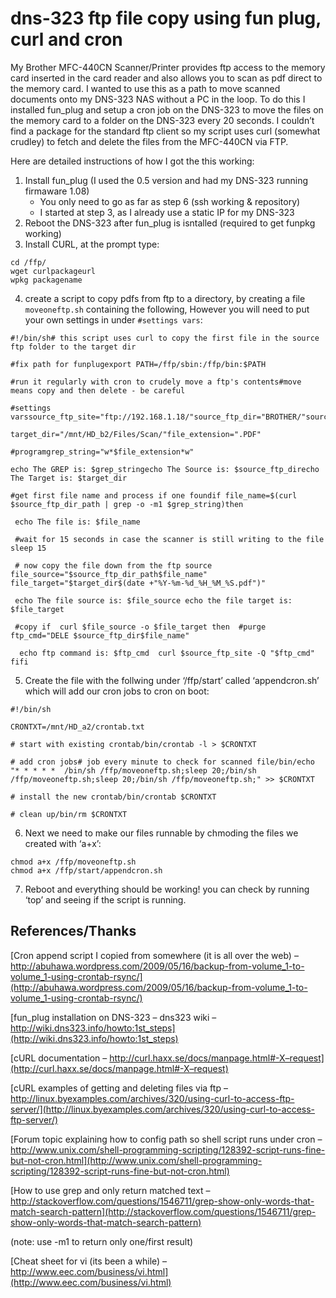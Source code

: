 # dns-323 ftp file copy using fun plug, curl and cron

My Brother MFC-440CN Scanner/Printer provides ftp access to the memory card inserted in the card reader and also allows you to scan as pdf direct to the memory card. I wanted to use this as a path to move scanned documents onto my DNS-323 NAS without a PC in the loop. To do this I installed fun_plug and setup a cron job on the DNS-323 to move the files on the memory card to a folder on the DNS-323 every 20 seconds. I couldn’t find a package for the standard ftp client so my script uses curl (somewhat crudley) to fetch and delete the files from the MFC-440CN via FTP.

Here are detailed instructions of how I got the this working:

1. Install fun_plug (I used the 0.5 version and had my DNS-323 running firmaware 1.08)
    - You only need to go as far as step 6 (ssh working & repository)
    - I started at step 3, as I already use a static IP for my DNS-323
3. Reboot the DNS-323 after fun_plug is isntalled (required to get funpkg working)
4. Install CURL, at the prompt type:
```
cd /ffp/
wget curlpackageurl
wpkg packagename
```

4. create a script to copy pdfs from ftp to a directory, by creating a file `moveoneftp.sh` containing the following, However you will need to put your own settings in under `#settings vars`:

```
#!/bin/sh# this script uses curl to copy the first file in the source ftp folder to the target dir

#fix path for funplugexport PATH=/ffp/sbin:/ffp/bin:$PATH

#run it regularly with cron to crudely move a ftp's contents#move means copy and then delete - be careful

#settings varssource_ftp_site="ftp://192.168.1.18/"source_ftp_dir="BROTHER/"source_ftp_dir_path="$source_ftp_site$source_ftp_dir"

target_dir="/mnt/HD_b2/Files/Scan/"file_extension=".PDF"

#programgrep_string="w*$file_extension*w"

echo The GREP is: $grep_stringecho The Source is: $source_ftp_direcho The Target is: $target_dir

#get first file name and process if one foundif file_name=$(curl $source_ftp_dir_path | grep -o -m1 $grep_string)then

 echo The file is: $file_name

 #wait for 15 seconds in case the scanner is still writing to the file sleep 15

 # now copy the file down from the ftp source file_source="$source_ftp_dir_path$file_name" file_target="$target_dir$(date +"%Y-%m-%d_%H_%M_%S.pdf")"

 echo The file source is: $file_source echo the file target is: $file_target

 #copy if  curl $file_source -o $file_target then  #purge  ftp_cmd="DELE $source_ftp_dir$file_name"

  echo ftp command is: $ftp_cmd  curl $source_ftp_site -Q "$ftp_cmd" fifi
```

5. Create the file with the follwing under ‘/ffp/start’ called ‘appendcron.sh’ which will add our cron jobs to cron on boot:

```
#!/bin/sh

CRONTXT=/mnt/HD_a2/crontab.txt

# start with existing crontab/bin/crontab -l > $CRONTXT

# add cron jobs# job every minute to check for scanned file/bin/echo "* * * * *  /bin/sh /ffp/moveoneftp.sh;sleep 20;/bin/sh /ffp/moveoneftp.sh;sleep 20;/bin/sh /ffp/moveoneftp.sh;" >> $CRONTXT

# install the new crontab/bin/crontab $CRONTXT

# clean up/bin/rm $CRONTXT
```

6. Next we need to make our files runnable by chmoding the files we created with ‘a+x’:
```
chmod a+x /ffp/moveoneftp.sh
chmod a+x /ffp/start/appendcron.sh
```

7. Reboot and everything should be working! you can check by running ‘top’ and seeing if the script is running.

## References/Thanks

[Cron append script I copied from somewhere (it is all over the web) – http://abuhawa.wordpress.com/2009/05/16/backup-from-volume_1-to-volume_1-using-crontab-rsync/](http://abuhawa.wordpress.com/2009/05/16/backup-from-volume_1-to-volume_1-using-crontab-rsync/)

[fun_plug installation on DNS-323 – dns323 wiki – http://wiki.dns323.info/howto:1st_steps](http://wiki.dns323.info/howto:1st_steps)

[cURL documentation – http://curl.haxx.se/docs/manpage.html#-X–request](http://curl.haxx.se/docs/manpage.html#-X–request)

[cURL examples of getting and deleting files via ftp – http://linux.byexamples.com/archives/320/using-curl-to-access-ftp-server/](http://linux.byexamples.com/archives/320/using-curl-to-access-ftp-server/)

[Forum topic explaining how to config path so shell script runs under cron – http://www.unix.com/shell-programming-scripting/128392-script-runs-fine-but-not-cron.html](http://www.unix.com/shell-programming-scripting/128392-script-runs-fine-but-not-cron.html)

[How to use grep and only return matched text – http://stackoverflow.com/questions/1546711/grep-show-only-words-that-match-search-pattern](http://stackoverflow.com/questions/1546711/grep-show-only-words-that-match-search-pattern)

(note: use -m1 to return only one/first result)

[Cheat sheet for vi (its been a while) – http://www.eec.com/business/vi.html](http://www.eec.com/business/vi.html)

